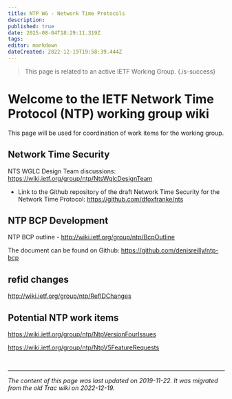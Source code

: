 ```yaml
---
title: NTP WG - Network Time Protocols
description: 
published: true
date: 2025-08-04T18:29:11.319Z
tags: 
editor: markdown
dateCreated: 2022-12-19T19:58:39.444Z
---
```


> This page is related to an active IETF Working Group.
{.is-success}
# Welcome to the IETF Network Time Protocol (NTP) working group wiki

This page will be used for coordination of work items for the working group.

## Network Time Security

NTS WGLC Design Team discussions: https://wiki.ietf.org/group/ntp/NtsWglcDesignTeam

   - Link to the Github repository of the draft Network Time Security for the Network Time Protocol: https://github.com/dfoxfranke/nts 

## NTP BCP Development

NTP BCP outline - http://wiki.ietf.org/group/ntp/BcpOutline

The document can be found on Github: https://github.com/denisreilly/ntp-bcp

## refid changes

http://wiki.ietf.org/group/ntp/RefIDChanges

## Potential NTP work items

https://wiki.ietf.org/group/ntp/NtpVersionFourIssues

https://wiki.ietf.org/group/ntp/NtpV5FeatureRequests 

&nbsp;
&nbsp;
&nbsp;

---

*The content of this page was last updated on 2019-11-22. It was migrated from the old Trac wiki on 2022-12-19.*